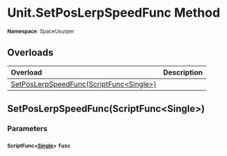 # Unit.SetPosLerpSpeedFunc Method

<small>**Namespace**: SpaceUsurper</small>

## Overloads

<div markdown="1" class="member-table">

| Overload | Description |
| :------- | ----------- |
| [SetPosLerpSpeedFunc(ScriptFunc&lt;Single&gt;)](#ScriptFunc_) |  | 

</div>

## SetPosLerpSpeedFunc(ScriptFunc&lt;Single&gt;)
### Parameters
#### <small>ScriptFunc&lt;[Single](https://docs.microsoft.com/en-us/dotnet/api/system.single?view=netframework-4.5)&gt;</small> `func`

